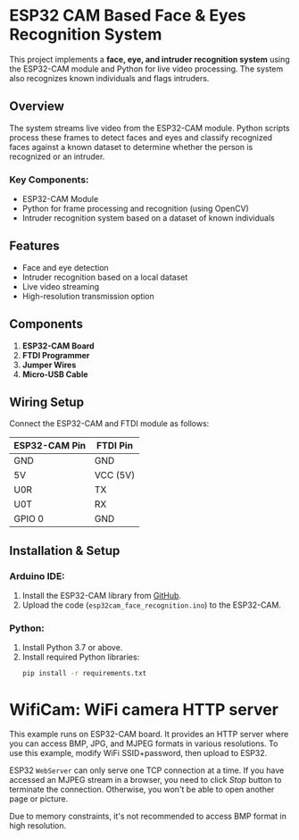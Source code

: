 # ESP32 CAM Based Face & Eyes Recognition System

This project implements a **face, eye, and intruder recognition system** using the ESP32-CAM module and Python for live video processing. The system also recognizes known individuals and flags intruders.

## Overview

The system streams live video from the ESP32-CAM module. Python scripts process these frames to detect faces and eyes and classify recognized faces against a known dataset to determine whether the person is recognized or an intruder.

### Key Components:
- ESP32-CAM Module
- Python for frame processing and recognition (using OpenCV)
- Intruder recognition system based on a dataset of known individuals

## Features
- Face and eye detection
- Intruder recognition based on a local dataset
- Live video streaming
- High-resolution transmission option

## Components
1. **ESP32-CAM Board**
2. **FTDI Programmer**
3. **Jumper Wires**
4. **Micro-USB Cable**

## Wiring Setup
Connect the ESP32-CAM and FTDI module as follows:

| ESP32-CAM Pin | FTDI Pin  |
|---------------|-----------|
| GND           | GND       |
| 5V            | VCC (5V)  |
| U0R           | TX        |
| U0T           | RX        |
| GPIO 0        | GND       |

## Installation & Setup

### Arduino IDE:
1. Install the ESP32-CAM library from [GitHub](https://github.com/espressif/arduino-esp32).
2. Upload the code (`esp32cam_face_recognition.ino`) to the ESP32-CAM.

### Python:
1. Install Python 3.7 or above.
2. Install required Python libraries:
   ```bash
   pip install -r requirements.txt

# WifiCam: WiFi camera HTTP server

This example runs on ESP32-CAM board.
It provides an HTTP server where you can access BMP, JPG, and MJPEG formats in various resolutions.
To use this example, modify WiFi SSID+password, then upload to ESP32.

ESP32 `WebServer` can only serve one TCP connection at a time.
If you have accessed an MJPEG stream in a browser, you need to click *Stop* button to terminate the connection.
Otherwise, you won't be able to open another page or picture.

Due to memory constraints, it's not recommended to access BMP format in high resolution.

